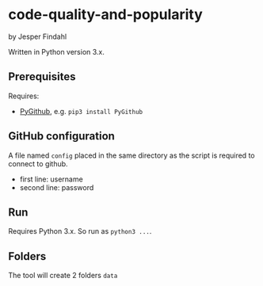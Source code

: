 # code-quality-and-popularity
by Jesper Findahl

Written in Python version 3.x.

## Prerequisites
Requires:
- [PyGithub](http://pygithub.readthedocs.io/en/latest/introduction.html#very-short-tutorial), e.g. `pip3 install PyGithub`

## GitHub configuration
A file named `config` placed in the same directory as the script is required to connect to github.
- first line: username
- second line: password

## Run
Requires Python 3.x. So run as `python3 ...`.

## Folders
The tool will create 2 folders `data`
